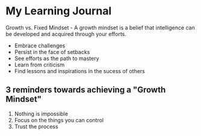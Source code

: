 # My Learning Journal
Growth vs. Fixed Mindset - A growth mindset is a belief that intelligence can be developed and acquired through your efforts.  
- Embrace challenges
- Persist in the face of setbacks
- See efforts as the path to mastery
- Learn from criticism
- Find lessons and inspirations in the sucess of others

## 3 reminders towards achieving a "Growth Mindset"
1. Nothing is impossible
2. Focus on the things you can control
3. Trust the process






